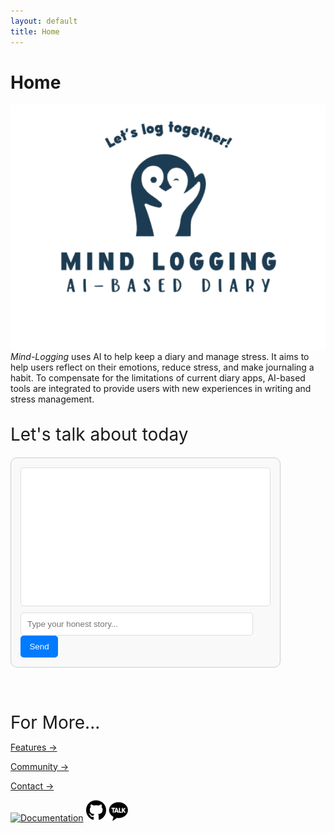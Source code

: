 ```yaml
---
layout: default
title: Home
---
```


# **Home**
![AI Diary Banner](assets/images/mind_logging_no_grid-removebg-preview.png)
*Mind-Logging* uses AI to help keep a diary and manage stress. It aims to help users reflect on their emotions, reduce stress, and make journaling a habit. To compensate for the limitations of current diary apps, AI-based tools are integrated to provide users with new experiences in writing and stress management.

<br><span style="font-size: 2em;">Let's talk about today</span>

<div style="margin: 20px 0; padding: 15px; border: 1px solid #ccc; border-radius: 10px; max-width: 400px; background-color: #f9f9f9;">
  <div id="chat-box" style="height: 200px; overflow-y: auto; margin-bottom: 10px; padding: 10px; border: 1px solid #ddd; border-radius: 5px; background-color: #fff;">
    <!-- Chat messages will appear here -->
  </div>
  <input id="chat-input" type="text" placeholder="Type your honest story..." style="width: calc(100% - 50px); padding: 10px; border: 1px solid #ddd; border-radius: 5px;">
  <button id="send-btn" style="width: 60px; padding: 10px; border: none; background-color: #007BFF; color: white; border-radius: 5px; cursor: pointer;">Send</button>
</div>

<br><br><br><span style="font-size: 2em;">For More...</span>

[Features →]({{site.baseurl}}/features/)

[Community →]({{site.baseurl}}/community/)

[Contact →]({{site.baseurl}}/contact/)


[![Documentation](assets/images/ReadTheDocs-1324888757184190574_32px.ico)](https://mind-logging.readthedocs.io/en/latest/index.html)
[![GitHub](assets/images/32px-Font_Awesome_5_brands_github.svg.png)](https://github.com/dltjdas2000/Mind-Logging)
[![Kakaotalk](assets/images/kakaotalk.png)](https://open.kakao.com/o/gKewvO2g)